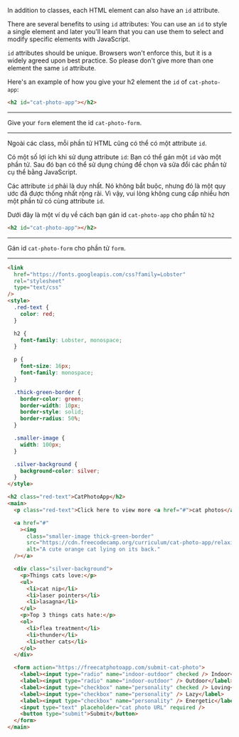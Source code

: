 In addition to classes, each HTML element can also have an `id` attribute.

There are several benefits to using `id` attributes: You can use an `id` to style a single element and later you'll learn that you can use them to select and modify specific elements with JavaScript.

`id` attributes should be unique. Browsers won't enforce this, but it is a widely agreed upon best practice. So please don't give more than one element the same `id` attribute.

Here's an example of how you give your h2 element the `id` of `cat-photo-app`:

```html
<h2 id="cat-photo-app"></h2>
```

---

Give your `form` element the id `cat-photo-form`.

---

Ngoài các class, mỗi phần tử HTML cũng có thể có một attribute `id`.

Có một số lợi ích khi sử dụng attribute `id`: Bạn có thể gán một `id` vào một phần tử. Sau đó bạn có thể sử dụng chúng để chọn và sửa đổi các phần tử cụ thể bằng JavaScript.

Các attribute `id` phải là duy nhất. Nó không bắt buộc, nhưng đó là một quy ước đã được thống nhất rộng rãi. Vì vậy, vui lòng không cung cấp nhiều hơn một phần tử có cùng attribute `id`.

Dưới đây là một ví dụ về cách bạn gán id `cat-photo-app` cho phần tử `h2`

```html
<h2 id="cat-photo-app"></h2>
```

---

Gán id `cat-photo-form` cho phần tử `form`.

---

```html
<link
  href="https://fonts.googleapis.com/css?family=Lobster"
  rel="stylesheet"
  type="text/css"
/>
<style>
  .red-text {
    color: red;
  }

  h2 {
    font-family: Lobster, monospace;
  }

  p {
    font-size: 16px;
    font-family: monospace;
  }

  .thick-green-border {
    border-color: green;
    border-width: 10px;
    border-style: solid;
    border-radius: 50%;
  }

  .smaller-image {
    width: 100px;
  }

  .silver-background {
    background-color: silver;
  }
</style>

<h2 class="red-text">CatPhotoApp</h2>
<main>
  <p class="red-text">Click here to view more <a href="#">cat photos</a>.</p>

  <a href="#"
    ><img
      class="smaller-image thick-green-border"
      src="https://cdn.freecodecamp.org/curriculum/cat-photo-app/relaxing-cat.jpg"
      alt="A cute orange cat lying on its back."
  /></a>

  <div class="silver-background">
    <p>Things cats love:</p>
    <ul>
      <li>cat nip</li>
      <li>laser pointers</li>
      <li>lasagna</li>
    </ul>
    <p>Top 3 things cats hate:</p>
    <ol>
      <li>flea treatment</li>
      <li>thunder</li>
      <li>other cats</li>
    </ol>
  </div>

  <form action="https://freecatphotoapp.com/submit-cat-photo">
    <label><input type="radio" name="indoor-outdoor" checked /> Indoor</label>
    <label><input type="radio" name="indoor-outdoor" /> Outdoor</label><br />
    <label><input type="checkbox" name="personality" checked /> Loving</label>
    <label><input type="checkbox" name="personality" /> Lazy</label>
    <label><input type="checkbox" name="personality" /> Energetic</label><br />
    <input type="text" placeholder="cat photo URL" required />
    <button type="submit">Submit</button>
  </form>
</main>
```
